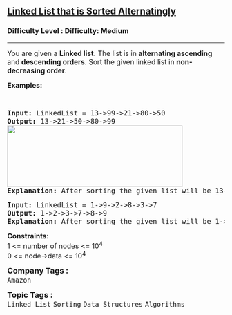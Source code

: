 <h2><a href="https://www.geeksforgeeks.org/problems/linked-list-that-is-sorted-alternatingly/1?page=3&category=Linked%20List&difficulty=Basic,Easy,Medium&status=solved,unsolved&sortBy=submissions">Linked List that is Sorted Alternatingly</a></h2><h3>Difficulty Level : Difficulty: Medium</h3><hr><div class="problems_problem_content__Xm_eO"><p><span style="font-size: 12pt;">You are given a <strong>Linked list</strong><strong>.</strong> The list is in <strong>alternating ascending</strong> and <strong>descending orders</strong>. Sort&nbsp;the given linked list in <strong>non-decreasing order</strong>.</span></p>
<p><span style="font-size: 12pt;"><strong>Examples:</strong></span></p>
<p>&nbsp;</p>
<pre><span style="font-size: 12pt;"><strong>Input: </strong>LinkedList = 13-&gt;99-&gt;21-&gt;80-&gt;50
<strong>Output: </strong>13-&gt;21-&gt;50-&gt;80-&gt;99<br><img src="https://media.geeksforgeeks.org/img-practice/prod/addEditProblem/700572/Web/Other/blobid1_1724073782.png" width="406" height="142"><br><strong>Explanation: </strong>After sorting the given list will be 13-&gt;21-&gt;50-&gt;80-&gt;99.</span></pre>
<pre><span style="font-size: 12pt;"><strong>Input: </strong>LinkedList = 1-&gt;9-&gt;2-&gt;8-&gt;3-&gt;7
<strong>Output: </strong>1-&gt;2-&gt;3-&gt;7-&gt;8-&gt;9<strong>
Explanation: </strong>After sorting the given list will be 1-&gt;2-&gt;3-&gt;7-&gt;8-&gt;9.</span>
</pre>
<p><span style="font-size: 12pt;"><strong>Constraints:</strong><br>1 &lt;= number of nodes &lt;= 10<sup>4</sup><br>0 &lt;= node-&gt;data &lt;= 10<sup>4</sup></span></p></div><p><span style=font-size:18px><strong>Company Tags : </strong><br><code>Amazon</code>&nbsp;<br><p><span style=font-size:18px><strong>Topic Tags : </strong><br><code>Linked List</code>&nbsp;<code>Sorting</code>&nbsp;<code>Data Structures</code>&nbsp;<code>Algorithms</code>&nbsp;